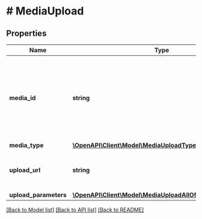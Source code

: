 # # MediaUpload

## Properties

Name | Type | Description | Notes
------------ | ------------- | ------------- | -------------
**media_id** | **string** | Unique identifier for this media upload. Used to track status and for attaching during Pin creation. | [optional]
**media_type** | [**\OpenAPI\Client\Model\MediaUploadType**](MediaUploadType.md) |  | [optional]
**upload_url** | **string** | The URL where you will POST your media file. | [optional]
**upload_parameters** | [**\OpenAPI\Client\Model\MediaUploadAllOfUploadParameters**](MediaUploadAllOfUploadParameters.md) |  | [optional]

[[Back to Model list]](../../README.md#models) [[Back to API list]](../../README.md#endpoints) [[Back to README]](../../README.md)
